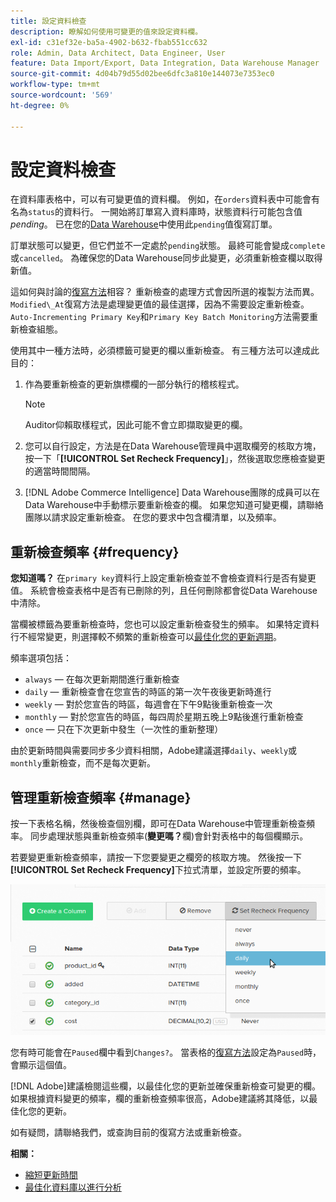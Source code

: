 ```yaml
---
title: 設定資料檢查
description: 瞭解如何使用可變更的值來設定資料欄。
exl-id: c31ef32e-ba5a-4902-b632-fbab551cc632
role: Admin, Data Architect, Data Engineer, User
feature: Data Import/Export, Data Integration, Data Warehouse Manager
source-git-commit: 4d04b79d55d02bee6dfc3a810e144073e7353ec0
workflow-type: tm+mt
source-wordcount: '569'
ht-degree: 0%

---
```


# 設定資料檢查

在資料庫表格中，可以有可變更值的資料欄。 例如，在`orders`資料表中可能會有名為`status`的資料行。 一開始將訂單寫入資料庫時，狀態資料行可能包含值&#x200B;_pending_。 已在您的[Data Warehouse](../data-warehouse-mgr/tour-dwm.md)中使用此`pending`值復寫訂單。

訂單狀態可以變更，但它們並不一定處於`pending`狀態。 最終可能會變成`complete`或`cancelled`。 為確保您的Data Warehouse同步此變更，必須重新檢查欄以取得新值。

這如何與討論的[復寫方法](../data-warehouse-mgr/cfg-replication-methods.md)相容？ 重新檢查的處理方式會因所選的複製方法而異。 `Modified\_At`復寫方法是處理變更值的最佳選擇，因為不需要設定重新檢查。 `Auto-Incrementing Primary Key`和`Primary Key Batch Monitoring`方法需要重新檢查組態。

使用其中一種方法時，必須標籤可變更的欄以重新檢查。 有三種方法可以達成此目的：

1. 作為要重新檢查的更新旗標欄的一部分執行的稽核程式。

   >[!NOTE]
   >
   >Auditor仰賴取樣程式，因此可能不會立即擷取變更的欄。

1. 您可以自行設定，方法是在Data Warehouse管理員中選取欄旁的核取方塊，按一下「**[!UICONTROL Set Recheck Frequency]**」，然後選取您應檢查變更的適當時間間隔。

1. [!DNL Adobe Commerce Intelligence] Data Warehouse團隊的成員可以在Data Warehouse中手動標示要重新檢查的欄。 如果您知道可變更欄，請聯絡團隊以請求設定重新檢查。 在您的要求中包含欄清單，以及頻率。

## 重新檢查頻率 {#frequency}

**您知道嗎？**
在`primary key`資料行上設定重新檢查並不會檢查資料行是否有變更值。 系統會檢查表格中是否有已刪除的列，且任何刪除都會從Data Warehouse中清除。

當欄被標籤為要重新檢查時，您也可以設定重新檢查發生的頻率。 如果特定資料行不經常變更，則選擇較不頻繁的重新檢查可以[最佳化您的更新週期](../../best-practices/reduce-update-cycle-time.md)。

頻率選項包括：

* `always` — 在每次更新期間進行重新檢查
* `daily` — 重新檢查會在您宣告的時區的第一次午夜後更新時進行
* `weekly` — 對於您宣告的時區，每週會在下午9點後重新檢查一次
* `monthly` — 對於您宣告的時區，每四周於星期五晚上9點後進行重新檢查
* `once` — 只在下次更新中發生（一次性的重新整理）

由於更新時間與需要同步多少資料相關，Adobe建議選擇`daily`、`weekly`或`monthly`重新檢查，而不是每次更新。

## 管理重新檢查頻率 {#manage}

按一下表格名稱，然後檢查個別欄，即可在Data Warehouse中管理重新檢查頻率。 同步處理狀態與重新檢查頻率(**變更嗎？**&#x200B;欄)會針對表格中的每個欄顯示。

若要變更重新檢查頻率，請按一下您要變更之欄旁的核取方塊。 然後按一下&#x200B;**[!UICONTROL Set Recheck Frequency]**&#x200B;下拉式清單，並設定所要的頻率。

![Data Warehouse管理員顯示重新檢查組態選項](../../assets/dwm-recheck.png)

您有時可能會在`Paused`欄中看到`Changes?`。 當表格的[復寫方法](../../data-analyst/data-warehouse-mgr/cfg-data-rechecks.md)設定為`Paused`時，會顯示這個值。

[!DNL Adobe]建議檢閱這些欄，以最佳化您的更新並確保重新檢查可變更的欄。 如果根據資料變更的頻率，欄的重新檢查頻率很高，Adobe建議將其降低，以最佳化您的更新。

如有疑問，請聯絡我們，或查詢目前的復寫方法或重新檢查。

**相關：**

* [縮短更新時間](../../best-practices/reduce-update-cycle-time.md)
* [最佳化資料庫以進行分析](../../best-practices/opt-db-analysis.md)
